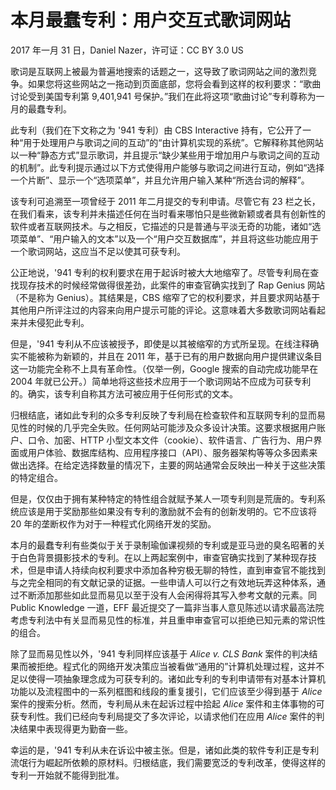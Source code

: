 # 本月最蠢专利：用户交互式歌词网站

2017 年一月 31 日，Daniel Nazer，许可证：CC BY 3.0 US

歌词是互联网上被最为普遍地搜索的话题之一，这导致了歌词网站之间的激烈竞争。如果您将这些网站之一拖动到页面底部，您将会看到这样的权利要求：“歌曲讨论受到美国专利第 9,401,941 号保护。”我们在此将这项“歌曲讨论”专利尊称为一月的最蠢专利。

此专利（我们在下文称之为 '941 专利）由 CBS Interactive 持有，它公开了一种“用于处理用户与歌词之间的互动”的“由计算机实现的系统”。它解释称其他网站以一种“静态方式”显示歌词，并且提示“缺少某些用于增加用户与歌词之间的互动的机制”。此专利提示通过以下方式使得用户能够与歌词之间进行互动，例如“选择一个片断”、显示一个“选项菜单”，并且允许用户输入某种“所选台词的解释”。

该专利可追溯至一项曾经于 2011 年二月提交的专利申请。尽管它有 23 栏之长，在我们看来，该专利并未描述任何在当时看来哪怕只是些微新颖或者具有创新性的软件或者互联网技术。与之相反，它描述的只是普通与平淡无奇的功能，诸如“选项菜单”、“用户输入的文本”以及一个“用户交互数据库”，并且将这些功能应用于一个歌词网站，这应当不足以使其可获专利。

公正地说，'941 专利的权利要求在用于起诉时被大大地缩窄了。尽管专利局在查找现存技术的时候经常做得很差劲，此案件的审查官确实找到了 Rap Genius 网站（不是称为 Genius）。其结果是，CBS 缩窄了它的权利要求，并且要求网站基于其他用户所评注过的内容来向用户提示可能的评论。这意味着大多数歌词网站看起来并未侵犯此专利。

但是，'941 专利从不应该被授予，即使是以其被缩窄的方式所呈现。在线注释确实不能被称为新颖的，并且在 2011 年，基于已有的用户数据向用户提供建议条目这一功能完全称不上具有革命性。（仅举一例，Google 搜索的自动完成功能早在 2004 年就已公开。）简单地将这些技术应用于一个歌词网站不应成为可获专利的。确实，该专利自称其方法可被应用于任何形式的文本。

归根结底，诸如此专利的众多专利反映了专利局在检查软件和互联网专利的显而易见性的时候的几乎完全失败。任何网站可能涉及众多设计决策。这要求根据用户账户、口令、加密、HTTP 小型文本文件（cookie）、软件语言、广告行为、用户界面或用户体验、数据库结构、应用程序接口（API）、服务器架构等等众多因素来做出选择。在给定选择数量的情况下，主要的网站通常会反映出一种关于这些决策的特定组合。

但是，仅仅由于拥有某种特定的特性组合就赋予某人一项专利则是荒唐的。专利系统应该是用于奖励那些如果没有专利的激励就不会有的创新发明的。它不应该将 20 年的垄断权作为对于一种程式化网络开发的奖励。

本月的最蠢专利有些类似于关于录制瑜伽课视频的专利或是亚马逊的臭名昭著的关于白色背景摄影技术的专利。在以上两起案例中，审查官确实找到了某种现存技术，但是申请人持续向权利要求中添加各种穷极无聊的特性，直到审查官不能找到与之完全相同的有文献记录的证据。一些申请人可以行之有效地玩弄这种体系，通过不断添加那些如此显而易见以至于没有人会闲得将其写入参考文献的元素。同 Public Knowledge 一道，EFF 最近提交了一篇非当事人意见陈述以请求最高法院考虑专利法中有关显而易见性的标准，并且重申审查官可以拒绝已知元素的常识性的组合。

除了显而易见性以外，'941 专利同样应该基于 _Alice v. CLS Bank_ 案件的判决结果而被拒绝。程式化的网络开发决策应当被看做“通用的”计算机处理过程，这并不足以使得一项抽象理念成为可获专利的。诸如此专利的专利申请带有对基本计算机功能以及流程图中的一系列框图和线段的重复援引，它们应该至少得到基于 _Alice_ 案件的搜索分析。然而，专利局从未在起诉过程中拾起 _Alice_ 案件和主体事物的可获专利性。我们已经向专利局提交了多次评论，以请求他们在应用 _Alice_ 案件的判决结果中表现得更为勤奋一些。

幸运的是，'941 专利从未在诉讼中被主张。但是，诸如此类的软件专利正是专利流氓行为崛起所依赖的原材料。归根结底，我们需要宽泛的专利改革，使得这样的专利一开始就不能得到批准。

